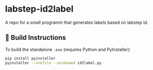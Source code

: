 # labstep-id2label
A repo for a small programm that generates labels based on labstep id.

## 🔧 Build Instructions

To build the standalone `.exe` (requires Python and PyInstaller):

```bash
pip install pyinstaller
pyinstaller --onefile --windowed id2label.py
